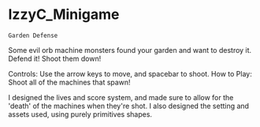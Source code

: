 # IzzyC_Minigame

~~~~~~~~~~~~~~
Garden Defense
~~~~~~~~~~~~~~
Some evil orb machine monsters found your garden and want to destroy it. Defend it! Shoot them down!

Controls: Use the arrow keys to move, and spacebar to shoot. 
How to Play: Shoot all of the machines that spawn! 

I designed the lives and score system, and made sure to allow for the 'death' of the machines when they're shot. I also designed the setting and assets used, using purely primitives shapes.